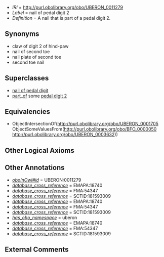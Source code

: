  * *IRI* = http://purl.obolibrary.org/obo/UBERON_0011279
 * *Label* = nail of pedal digit 2
 * *Definition* = A nail that is part of a pedal digit 2.

## Synonyms

 * claw of digit 2 of hind-paw
 * nail of second toe
 * nail plate of second toe
 * second toe nail

## Superclasses

 * [nail of pedal digit](../../UBERON/67/UBERON_0009567.md)
 * [part_of](../../BFO/50/BFO_0000050.md) some [pedal digit 2](../../UBERON/32/UBERON_0003632.md)

## Equivalencies

 * ObjectIntersectionOf(<http://purl.obolibrary.org/obo/UBERON_0001705> ObjectSomeValuesFrom(<http://purl.obolibrary.org/obo/BFO_0000050> <http://purl.obolibrary.org/obo/UBERON_0003632>))

## Other Logical Axioms


## Other Annotations

 * *[oboInOwl#id](../../id/oboInOwl#id.md)* = UBERON:0011279
 * *[database_cross_reference](../../ef/oboInOwl#hasDbXref.md)* = EMAPA:18740
 * *[database_cross_reference](../../ef/oboInOwl#hasDbXref.md)* = FMA:54347
 * *[database_cross_reference](../../ef/oboInOwl#hasDbXref.md)* = SCTID:181593009
 * *[database_cross_reference](../../ef/oboInOwl#hasDbXref.md)* = EMAPA:18740
 * *[database_cross_reference](../../ef/oboInOwl#hasDbXref.md)* = FMA:54347
 * *[database_cross_reference](../../ef/oboInOwl#hasDbXref.md)* = SCTID:181593009
 * *[has_obo_namespace](../../ce/oboInOwl#hasOBONamespace.md)* = uberon
 * *[database_cross_reference](../../ef/oboInOwl#hasDbXref.md)* = EMAPA:18740
 * *[database_cross_reference](../../ef/oboInOwl#hasDbXref.md)* = FMA:54347
 * *[database_cross_reference](../../ef/oboInOwl#hasDbXref.md)* = SCTID:181593009

## External Comments

